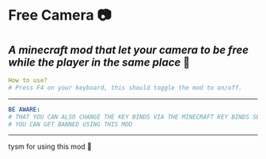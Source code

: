 # Free Camera 📷
*A minecraft mod that let your camera to be free while the player in the same place* 📸
---------------------
```yml
How to use?
# Press F4 on your keyboard, this should toggle the mod to on/off.
```
----------------------------
```yml
BE AWARE:
# THAT YOU CAN ALSO CHANGE THE KEY BINDS VIA THE MINECRAFT KEY BINDS SETTINGS!
# YOU CAN GET BANNED USING THIS MOD
```
--------------------
 tysm for using this mod 🙏
